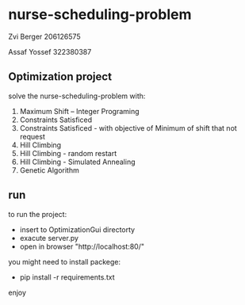 # nurse-scheduling-problem

Zvi Berger 206126575

Assaf Yossef 322380387

## Optimization project
solve the nurse-scheduling-problem with:
1) Maximum Shift – Integer Programing
2) Constraints Satisficed
3) Constraints Satisficed -  with objective of Minimum of shift that not request
4) Hill Climbing
5) Hill Climbing - random restart
6) Hill Climbing - Simulated Annealing
7) Genetic Algorithm


## run
to run the project:
- insert to OptimizationGui directorty
- exacute server.py
- open in browser  "http://localhost:80/"

you might need to install packege:

- pip install -r requirements.txt


enjoy


